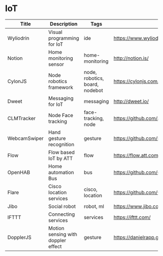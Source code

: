 # IoT

Title | Description | Tags | Link
------------ | ------------- | ---------- | --------------
Wyliodrin | Visual programming for IoT | ide | https://www.wyliodrin.com/
Notion | Home monitoring sensor | home-monitoring | http://notion.is/
CylonJS | Node robotics framework | node, robotics, board, nodebot | https://cylonjs.com/
Dweet | Messaging for IoT | messaging | http://dweet.io/
CLMTracker | Node Face tracking | face-tracking, node | https://github.com/auduno/clmtrackr
WebcamSwiper | Hand gesture recognition | gesture | https://github.com/iambrandonn/WebcamSwiper
Flow | Flow based IoT by ATT | flow | https://flow.att.com/
OpenHAB | Home automation Bus | bus | https://github.com/openhab/openhab
Flare | Cisco location services | cisco, location | https://github.com/CiscoDevNet/flare
Jibo | Social robot | robot, ml | https://www.jibo.com/
IFTTT | Connecting services | services | https://ifttt.com/
DopplerJS | Motion sensing with doppler effect | gesture | https://danielrapp.github.io/doppler/

